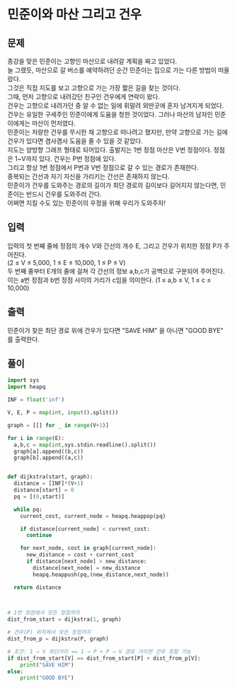 # 민준이와 마산 그리고 건우

## 문제
종강을 맞은 민준이는 고향인 마산으로 내려갈 계획을 짜고 있었다.  </br>
늘 그랬듯, 마산으로 갈 버스를 예약하려던 순간 민준이는 집으로 가는 다른 방법이 떠올랐다. </br>
그것은 직접 지도를 보고 고향으로 가는 가장 짧은 길을 찾는 것이다. </br>
그때, 먼저 고향으로 내려갔던 친구인 건우에게 연락이 왔다.  </br>
건우는 고향으로 내려가던 중 알 수 없는 일에 휘말려 외딴곳에 혼자 남겨지게 되었다.  </br>
건우는 유일한 구세주인 민준이에게 도움을 청한 것이었다. 그러나 마산의 남자인 민준이에게는 마산이 먼저였다. </br>
민준이는 처량한 건우를 무시한 채 고향으로 떠나려고 했지만, 만약 고향으로 가는 길에 건우가 있다면 겸사겸사 도움을 줄 수 있을 것 같았다. </br>
지도는 양방향 그래프 형태로 되어있다. 출발지는 1번 정점 마산은 V번 정점이다. 정점은 1~V까지 있다. 건우는 P번 정점에 있다. </br>
그리고 항상 1번 정점에서 P번과 V번 정점으로 갈 수 있는 경로가 존재한다. </br>
중복되는 간선과 자기 자신을 가리키는 간선은 존재하지 않는다. </br>
민준이가 건우를 도와주는 경로의 길이가 최단 경로의 길이보다 길어지지 않는다면, 민준이는 반드시 건우를 도와주러 간다. </br>
어쩌면 지킬 수도 있는 민준이의 우정을 위해 우리가 도와주자! </br>

## 입력
입력의 첫 번째 줄에 정점의 개수 V와 간선의 개수 E, 그리고 건우가 위치한 정점 P가 주어진다. </br>
(2 ≤ V  ≤ 5,000, 1 ≤ E ≤ 10,000, 1 ≤ P  ≤ V) </br>
두 번째 줄부터 E개의 줄에 걸쳐 각 간선의 정보 a,b,c가 공백으로 구분되어 주어진다. </br>
이는 a번 정점과 b번 정점 사이의 거리가 c임을 의미한다. (1 ≤ a,b ≤ V, 1 ≤ c  ≤ 10,000) </br>

## 출력
민준이가 찾은 최단 경로 위에 건우가 있다면 "SAVE HIM" 을 아니면 "GOOD BYE" 를 출력한다. </br>

## 풀이

```python
import sys
import heapq

INF = float('inf')

V, E, P = map(int, input().split())

graph = [[] for _ in range(V+1)]

for i in range(E):
  a,b,c = map(int,sys.stdin.readline().split())
  graph[a].append((b,c))
  graph[b].append((a,c))


def dijkstra(start, graph):
  distance = [INF]*(V+1)
  distance[start] = 0
  pq = [(0,start)]

  while pq:
    current_cost, current_node = heapq.heappop(pq)

    if distance[current_node] < current_cost:
      continue

    for next_node, cost in graph[current_node]:
      new_distance = cost + current_cost
      if distance[next_node] > new_distance:
        distance[next_node] = new_distance
        heapq.heappush(pq,(new_distance,next_node))

  return distance

    

# 1번 정점에서 모든 정점까지
dist_from_start = dijkstra(1, graph)

# 건우(P) 위치에서 모든 정점까지
dist_from_p = dijkstra(P, graph)

# 조건: 1 → V 최단거리 == 1 → P + P → V 경로 거리면 건우 포함 가능
if dist_from_start[V] == dist_from_start[P] + dist_from_p[V]:
    print("SAVE HIM")
else:
    print("GOOD BYE")
```
